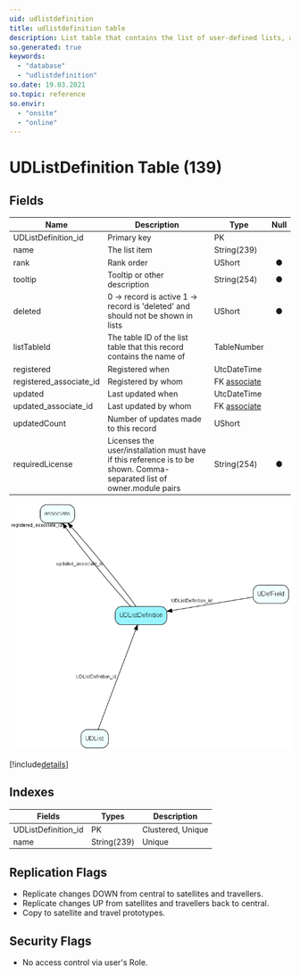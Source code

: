 ```yaml
---
uid: udlistdefinition
title: udlistdefinition table
description: List table that contains the list of user-defined lists, as well as system-defined lists. The list items are stored in the UDList table. 
so.generated: true
keywords:
  - "database"
  - "udlistdefinition"
so.date: 19.03.2021
so.topic: reference
so.envir:
  - "onsite"
  - "online"
---
```


# UDListDefinition Table (139)

## Fields

| Name | Description | Type | Null |
|------|-------------|------|:----:|
|UDListDefinition\_id|Primary key|PK| |
|name|The list item|String(239)| |
|rank|Rank order|UShort|&#x25CF;|
|tooltip|Tooltip or other description|String(254)|&#x25CF;|
|deleted|0 -&gt; record is active 1 -&gt; record is &apos;deleted&apos; and should not be shown in lists|UShort|&#x25CF;|
|listTableId|The table ID of the list table that this record contains the name of|TableNumber| |
|registered|Registered when|UtcDateTime| |
|registered\_associate\_id|Registered by whom|FK [associate](associate.md)| |
|updated|Last updated when|UtcDateTime| |
|updated\_associate\_id|Last updated by whom|FK [associate](associate.md)| |
|updatedCount|Number of updates made to this record|UShort| |
|requiredLicense|Licenses the user/installation must have if this reference is to be shown. Comma-separated list of owner.module pairs|String(254)|&#x25CF;|


![UDListDefinition table relationship diagram](media\UDListDefinition.png)

[!include[details](./includes/UDListDefinition.md)]

## Indexes

| Fields | Types | Description |
|--------|-------|-------------|
|UDListDefinition\_id |PK |Clustered, Unique |
|name |String(239) |Unique |

## Replication Flags

* Replicate changes DOWN from central to satellites and travellers.
* Replicate changes UP from satellites and travellers back to central.
* Copy to satellite and travel prototypes.

## Security Flags

* No access control via user's Role.

